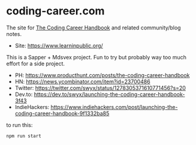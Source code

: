 # coding-career.com

The site for [The Coding Career Handbook](https://gumroad.com/products/bAZJq/) and related community/blog notes.

- Site: https://www.learninpublic.org/

This is a Sapper + Mdsvex project. Fun to try but probably way too much effort for a side project.

- PH: https://www.producthunt.com/posts/the-coding-career-handbook
- HN: https://news.ycombinator.com/item?id=23700486
- Twitter: https://twitter.com/swyx/status/1278305371610771456?s=20
- Dev.to: https://dev.to/swyx/launching-the-coding-career-handbook-3f43
- IndieHackers: https://www.indiehackers.com/post/launching-the-coding-career-handbook-9f1332ba85

to run this:

```bash
npm run start
```